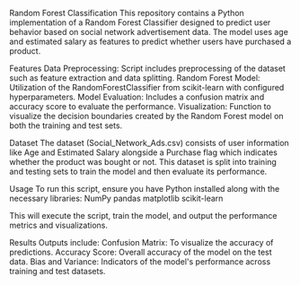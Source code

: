Random Forest Classification
This repository contains a Python implementation of a Random Forest Classifier designed to predict user behavior based on social network advertisement data. The model uses age and estimated salary as features to predict whether users have purchased a product.

Features
Data Preprocessing: Script includes preprocessing of the dataset such as feature extraction and data splitting.
Random Forest Model: Utilization of the RandomForestClassifier from scikit-learn with configured hyperparameters.
Model Evaluation: Includes a confusion matrix and accuracy score to evaluate the performance.
Visualization: Function to visualize the decision boundaries created by the Random Forest model on both the training and test sets.

Dataset
The dataset (Social_Network_Ads.csv) consists of user information like Age and Estimated Salary alongside a Purchase flag which indicates whether the product was bought or not. This dataset is split into training and testing sets to train the model and then evaluate its performance.

Usage
To run this script, ensure you have Python installed along with the necessary libraries:
NumPy
pandas
matplotlib
scikit-learn

This will execute the script, train the model, and output the performance metrics and visualizations.

Results
Outputs include:
Confusion Matrix: To visualize the accuracy of predictions.
Accuracy Score: Overall accuracy of the model on the test data.
Bias and Variance: Indicators of the model's performance across training and test datasets.
